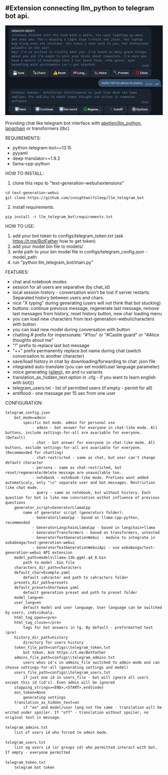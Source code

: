 #Extension connecting llm_python to telegram bot api.
-
![Image1](https://github.com/innightwolfsleep/storage/raw/main/textgen_telegram.PNG)

Providing chat like telegram bot interface with [abetlen/llm_python](https://github.com/abetlen/llm_python), [langchain](https://pypi.org/project/langchain/) or transformers (tbc) 

REQUIREMENTS:
- python-telegram-bot==13.15
- pyyaml
- deep-translator==1.9.2
- llama-cpp-python

HOW TO INSTALL:
1) clone this repo to "text-generation-webui\extensions"
```
cd text-generation-webui
git clone https://github.com/innightwolfsleep/llm_telegram_bot 
```
2) install requirements. 
```
pip install -r llm_telegram_bot\requirements.txt
```

HOW TO USE:
1) add your bot token to configs/telegram_token.txt (ask https://t.me/BotFather how to get token)
2) add your model bin file to models/
3) write path to your bin model file in configs/telegram_config.json - model_path
2) run "python llm_telegram_bot/main.py"

FEATURES:
- chat and notebook modes
- session for all users are separative (by chat_id)
- local session history - conversation won't be lost if server restarts. Separated history between users and chars.
- nice "X typing" during generating (users will not think that bot stucking)
- buttons: continue previous message, regenerate last message, remove last messages from history, reset history button, new char loading menu
- you can load new characters from text-generation-webui\characters with button
- you can load new model during conversation with button
- chatting # prefix for impersonate: "#You" or "#Castle guard" or "#Alice thoughts about me"
- "!" prefix to replace last bot message
- "++" prefix permanently replace bot name during chat (switch conversation to another character)
- save/load history in chat by downloading/forwarding to chat .json file
- integrated auto-translate (you can set model/user language parameter) 
- voice generating ([silero](https://github.com/snakers4/silero-models)), en and ru variants
- translation_as_hidden_text option in .cfg - if you want to learn english with bot)))
- telegram_users.txt - list of permitted users (if empty - permit for all)
- antiflood - one message per 15 sec from one user


CONFIGURATION:

```
telegram_config.json
    bot_mode=admin  
        specific bot mode. admin for personal use
            - admin - bot answer for everyone in chat-like mode. All buttons, include settings-for-all are avariable for everyone. (Default)
            - chat - bot answer for everyone in chat-like mode. All buttons, exclude settings-for-all are avariable for everyone. (Recommended for chatting)
            - chat-restricted - same as chat, but user can't change default character
            - persona - same as chat-restricted, but reset/regenerate/delete message are unavailable too. 
            - notebook - notebook-like mode. Prefixes wont added automaticaly, only "\n" separate user and bot messages. Restriction like chat mode.
            - query - same as notebook, but without history. Each question for bot is like new convrsation withot influence of previous questions
    generator_script=GeneratorLlamaCpp
        name of generator script (generators folder):
            - GeneratorLlamaCpp - based on llama-cpp-python, recommended
            - GeneratorLangchainLlamaCpp - based in langchain+llama
            - GeneratorTransformers - based on transformers, untested
            - GeneratorTextGenerationWebui - module to integrate in oobabooga/text-generation-webui 
            - GeneratorTextGenerationWebuiApi - use oobabooga/text-generation-webui API extension
    model_path=models\llama-13b.ggml.q4_0.bin
        path to model .bin file
	characters_dir_path=characters
	default_char=Example.yaml
		default cahracter and path to cahracters folder
	presets_dir_path=presets
	default_preset=Shortwave.yaml
		default generation preset and path to preset folder
	model_lang=en
	user_lang=en
		default model and user language. User language can be switched by users, individualy.
	html_tag_open=<pre>
	html_tag_close=</pre>
		tags for bot answers in tg. By default - preformatted text (pre)
	history_dir_path=history
		directory for users history
	token_file_path=configs\\telegram_token.txt
		bot token. Ask https://t.me/BotFather
	admins_file_path=configs\\telegram_admins.txt
		users whos id's in admins_file switched to admin mode and can choose settings-for-all (generating settings and model)
	users_file_path=configs\\telegram_users.txt
		if just one id in users_file - bot will ignore all users except this id (id's). Even admin will be ignored
	stopping_strings=<END>,<START>,end{code}
	eos_token=None
		generating settings
	translation_as_hidden_text=on
		if "on" and model/user lang not the same - translation will be writed under spoiler. If "off" - translation without spoiler, no original text in message.

telegram_admins.txt
	list of users id who forced to admin mode. 

telegram_users.txt
	list og users id (or groups id) who permitted interact with bot. If empty - everyone permitted

telegram_token.txt
	telegram bot token

```
